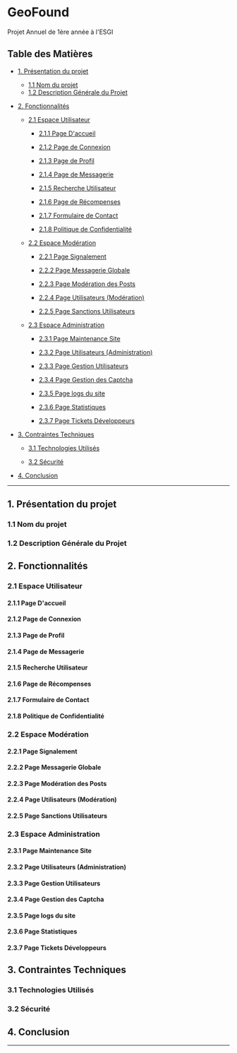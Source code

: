 # GeoFound

Projet Annuel de 1ère année à l'ESGI

## Table des Matières

- [1. Présentation du projet](#1-présentation-du-projet)

  - [1.1 Nom du projet](#11-nom-du-projet)
  - [1.2 Description Générale du Projet](#12-Description-Générale-du-Projet)

- [2. Fonctionnalités](#2-Fonctionnalités)

  - [2.1 Espace Utilisateur](#21-Espace-Utilisateur)

    - [2.1.1 Page D'accueil](#211-Page-D-accueil)

    - [2.1.2 Page de Connexion](#212-Page-de-Connexion)

    - [2.1.3 Page de Profil](#213-Page-de-Profil)

    - [2.1.4 Page de Messagerie](#214-Page-de-Messagerie)

    - [2.1.5 Recherche Utilisateur](#215-Recherche-Utilisateur)

    - [2.1.6 Page de Récompenses](#216-Page-de-Récompenses)

    - [2.1.7 Formulaire de Contact](#217-Formulaire-de-Contact)

    - [2.1.8 Politique de Confidentialité](#218-Politique-de-Confidentialité)

  - [2.2 Espace Modération](#22-Espace-Modération)

    - [2.2.1 Page Signalement](#221-Page-Signalement)

    - [2.2.2 Page Messagerie Globale](#222-Page-Messagerie-Globale)

    - [2.2.3 Page Modération des Posts](#223-Page-Modération-des-Posts)

    - [2.2.4 Page Utilisateurs (Modération)](<#224-Page-Utilisateurs-(Modération)>)

    - [2.2.5 Page Sanctions Utilisateurs](#225-Page-Sanctions-Utilisateurs)

  - [2.3 Espace Administration](#23-Espace-Administration)

    - [2.3.1 Page Maintenance Site](#231-Page-Maintenance-Site)

    - [2.3.2 Page Utilisateurs (Administration)](<#232-Page-Utilisateurs-(Administration)>)

    - [2.3.3 Page Gestion Utilisateurs](#233-Page-Gestion-Utilisateurs)

    - [2.3.4 Page Gestion des Captcha](#234-Page-Gestion-des-Captcha)

    - [2.3.5 Page logs du site](#235-Page-logs-du-site)

    - [2.3.6 Page Statistiques](#236-Page-Statistiques)

    - [2.3.7 Page Tickets Développeurs](#237-Page-Tickets-Développeurs)

- [3. Contraintes Techniques](#3-Contraintes-Techniques)

  - [3.1 Technologies Utilisés](#31-Technologies-Utilisés)

  - [3.2 Sécurité](#32-Sécurité)

- [4. Conclusion](#4-Conclusion)

---

## 1. Présentation du projet

### 1.1 Nom du projet

### 1.2 Description Générale du Projet

## 2. Fonctionnalités

### 2.1 Espace Utilisateur

#### 2.1.1 Page D'accueil

#### 2.1.2 Page de Connexion

#### 2.1.3 Page de Profil

#### 2.1.4 Page de Messagerie

#### 2.1.5 Recherche Utilisateur

#### 2.1.6 Page de Récompenses

#### 2.1.7 Formulaire de Contact

#### 2.1.8 Politique de Confidentialité

### 2.2 Espace Modération

#### 2.2.1 Page Signalement

#### 2.2.2 Page Messagerie Globale

#### 2.2.3 Page Modération des Posts

#### 2.2.4 Page Utilisateurs (Modération)

#### 2.2.5 Page Sanctions Utilisateurs

### 2.3 Espace Administration

#### 2.3.1 Page Maintenance Site

#### 2.3.2 Page Utilisateurs (Administration)

#### 2.3.3 Page Gestion Utilisateurs

#### 2.3.4 Page Gestion des Captcha

#### 2.3.5 Page logs du site

#### 2.3.6 Page Statistiques

#### 2.3.7 Page Tickets Développeurs

## 3. Contraintes Techniques

### 3.1 Technologies Utilisés

### 3.2 Sécurité

## 4. Conclusion

---
